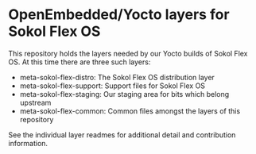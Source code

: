 # OpenEmbedded/Yocto layers for Sokol Flex OS

This repository holds the layers needed by our Yocto builds of Sokol Flex OS. At
this time there are three such layers:

- meta-sokol-flex-distro: The Sokol Flex OS distribution layer
- meta-sokol-flex-support: Support files for Sokol Flex OS
- meta-sokol-flex-staging: Our staging area for bits which belong upstream
- meta-sokol-flex-common: Common files amongst the layers of this repository

See the individual layer readmes for additional detail and contribution
information.
